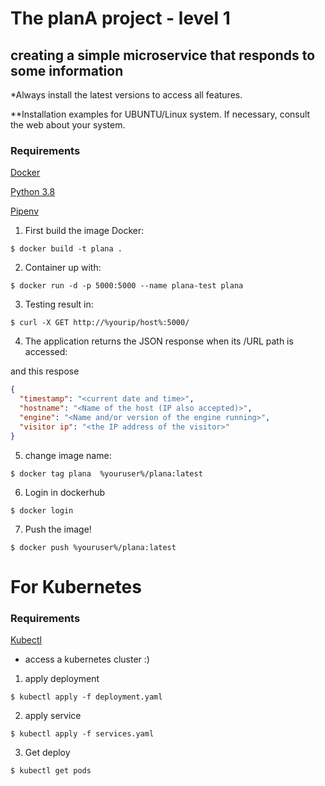 # The planA project - level 1

## creating a simple microservice that responds to some information

*Always install the latest versions to access all features.

**Installation examples for UBUNTU/Linux system. If necessary, consult the web about your system.

### Requirements

[Docker](https://docs.docker.com/engine/install/ubuntu/) 

[Python 3.8](https://www.python.org/downloads/)

[Pipenv](https://pipenv-es.readthedocs.io/es/stable/)


1. First build the image Docker:

```
$ docker build -t plana .
```

2. Container up with:
```
$ docker run -d -p 5000:5000 --name plana-test plana 
```
3. Testing result in:
```
$ curl -X GET http://%yourip/host%:5000/
```
4. The application returns the JSON response when its /URL path is accessed:

and this respose
```json
{
  "timestamp": "<current date and time>",
  "hostname": "<Name of the host (IP also accepted)>",
  "engine": "<Name and/or version of the engine running>",
  "visitor ip": "<the IP address of the visitor>"
}
```

5. change image name:
```
$ docker tag plana  %youruser%/plana:latest
```

6. Login in dockerhub
```
$ docker login
```

7. Push the image!
```
$ docker push %youruser%/plana:latest
```

# For Kubernetes

### Requirements

[Kubectl](https://kubernetes.io/docs/tasks/tools/install-kubectl-linux/)
- access a kubernetes cluster :)

1. apply deployment
```
$ kubectl apply -f deployment.yaml
```

2. apply service
```
$ kubectl apply -f services.yaml
```

3. Get deploy
```
$ kubectl get pods
```